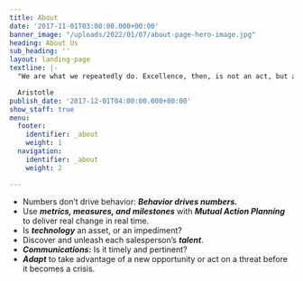 ```yaml
---
title: About
date: '2017-11-01T03:00:00.000+00:00'
banner_image: "/uploads/2022/01/07/about-page-hero-image.jpg"
heading: About Us
sub_heading: ''
layout: landing-page
textline: |-
  "We are what we repeatedly do. Excellence, then, is not an act, but a habit."

  Aristotle
publish_date: '2017-12-01T04:00:00.000+00:00'
show_staff: true
menu:
  footer:
    identifier: _about
    weight: 1
  navigation:
    identifier: _about
    weight: 2

---
```

* Numbers don’t drive behavior: **_Behavior drives numbers._**
* Use **_metrics, measures, and milestones_** with **_Mutual Action Planning_** to deliver real change in real time.
* Is **_technology_** an asset, or an impediment?
* Discover and unleash each salesperson’s **_talent_**.
* **_Communications:_** Is it timely and pertinent?
* **_Adapt_** to take advantage of a new opportunity or act on a threat before it becomes a crisis.